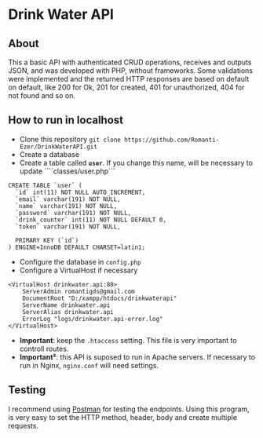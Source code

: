 # Drink Water API
## About
This a basic API with authenticated CRUD operations, receives and outputs JSON, and was developed with PHP, without frameworks. Some validations were implemented and the returned HTTP responses are based on default on default, like 200 for Ok, 201 for created, 401 for unauthorized, 404 for not found and so on.

## How to run in localhost
* Clone this repository ```git clone https://github.com/Romanti-Ezer/DrinkWaterAPI.git```
* Create a database
* Create a table called **```user```**. If you change this name, will be necessary to update ````classes/user.php```
```
CREATE TABLE `user` (
  `id` int(11) NOT NULL AUTO_INCREMENT,
  `email` varchar(191) NOT NULL,
  `name` varchar(191) NOT NULL,
  `password` varchar(191) NOT NULL,
  `drink_counter` int(11) NOT NULL DEFAULT 0,
  `token` varchar(191) NOT NULL,

  PRIMARY KEY (`id`)
) ENGINE=InnoDB DEFAULT CHARSET=latin1;
```
* Configure the database in ```config.php```
* Configure a VirtualHost if necessary
```
<VirtualHost drinkwater.api:80>
    ServerAdmin romantigds@gmail.com
    DocumentRoot "D:/xampp/htdocs/drinkwaterapi"
    ServerName drinkwater.api
    ServerAlias drinkwater.api
    ErrorLog "logs/drinkwater.api-error.log"
</VirtualHost>
```
* **Important**: keep the ```.htaccess``` setting. This file is very important to controll routes.
* **Important²**: this API is suposed to run in Apache servers. If necessary to run in Nginx, ```nginx.conf``` will need settings.
## Testing
I recommend using [Postman](https://www.getpostman.com/) for testing the endpoints.
Using this program, is very easy to set the HTTP method, header, body and create multiple requests.
